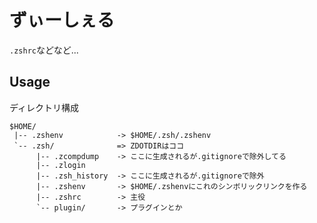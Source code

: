 # ずぃーしぇる

`.zshrc`などなど...

## Usage

ディレクトリ構成

	$HOME/
	 |-- .zshenv            -> $HOME/.zsh/.zshenv
	 `-- .zsh/              => ZDOTDIRはココ
	      |-- .zcompdump    -> ここに生成されるが.gitignoreで除外してる
	      |-- .zlogin
	      |-- .zsh_history  -> ここに生成されるが.gitignoreで除外
	      |-- .zshenv       -> $HOME/.zshenvにこれのシンボリックリンクを作る
	      |-- .zshrc        -> 主役
	      `-- plugin/       -> プラグインとか
